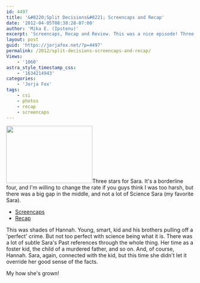 ```yaml
---
id: 4497
title: '&#8220;Split Decisions&#8221; Screencaps and Recap'
date: '2012-04-05T08:38:28-07:00'
author: 'Mika E. (Ipstenu)'
excerpt: 'Screencaps, Recap and Review. This was a nice episode! Three stars. Think it should be four?'
layout: post
guid: 'https://jorjafox.net/?p=4497'
permalink: /2012/split-decisions-screencaps-and-recap/
Views:
    - '1060'
astra_style_timestamp_css:
    - '1634214943'
categories:
    - 'Jorja Fox'
tags:
    - csi
    - photos
    - recap
    - screencaps
---
```


<img class="alignleft size-medium wp-image-4498" title="split-caps" src="//static.jorjafox.net/wordpress/2012/04/split-caps-230x153.jpg" alt="" width="230" height="153" />Three stars for Sara. It's a borderline four, and I'm willing to change the rate if you guys think I was too harsh, but there was a big gap in the middle, and not a lot of Science Sara (my favorite Sara).
<ul>
	<li><a href="https://jorjafox.net/gallery/tv/csi/season12/splitdecisions/">Screencaps</a></li>
	<li><a href="https://jorjafox.net/wiki/Split_Decisions">Recap</a></li>
</ul>
This was shades of Hannah. Young, smart, kid and his brothers pulling off a 'perfect' crime. But not too perfect with science being what it is. There was a lot of subtle Sara's Past references through the whole thing. Her time as a foster kid, the child of a murdered father, and so on. And, of course, Hannah. Sara, again, connected with the kid, but this time she didn't let it override her good sense of the facts.

My how she's grown!